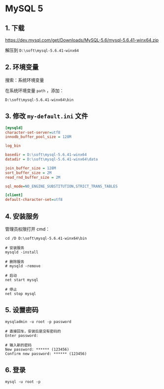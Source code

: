 <!--#region
@author 吴钦飞
@email wuqinfei@qq.com
@create date 2024-08-13 14:05:59
@modify date 2024-08-13 14:05:59
@desc [description]
#endregion-->

# MySQL 5

## 1. 下载

https://dev.mysql.com/get/Downloads/MySQL-5.6/mysql-5.6.41-winx64.zip

解压到 `D:\soft\mysql-5.6.41-winx64`

## 2. 环境变量

搜索：系统环境变量

在系统环境变量 `path` ，添加：

```text
D:\soft\mysql-5.6.41-winx64\bin
```

## 3. 修改 `my-default.ini` 文件

```ini
[mysqld]
character-set-server=utf8
innodb_buffer_pool_size = 128M

log_bin

basedir = D:\soft\mysql-5.6.41-winx64
datadir = D:\soft\mysql-5.6.41-winx64\data

join_buffer_size = 128M
sort_buffer_size = 2M
read_rnd_buffer_size = 2M 

sql_mode=NO_ENGINE_SUBSTITUTION,STRICT_TRANS_TABLES 

[client]
default-character-set=utf8
```

## 4. 安装服务

管理员权限打开 cmd：

```shell
cd /D D:\soft\mysql-5.6.41-winx64\bin

# 安装服务
mysqld -install

# 删除服务
# mysqld -remove

# 启动
net start mysql

# 停止
net stop mysql 
```

## 5. 设置密码

```shell
mysqladmin -u root -p password

# 直接回车，安装后是没有密码的
Enter password:

# 输入新的密码
New password: ****** (123456)
Confirm new password: ****** (123456)
```

## 6. 登录

```shell
mysql -u root -p
```

